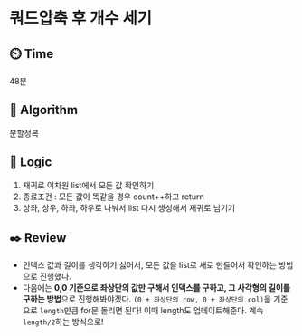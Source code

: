 # 쿼드압축 후 개수 세기

## :timer_clock: **Time**
48분

## :pushpin: **Algorithm**
분할정복

## :round_pushpin: **Logic**
1. 재귀로 이차원 list에서 모든 값 확인하기
2. 종료조건 : 모든 값이 똑같을 경우 count++하고 return
3. 상좌, 상우, 하좌, 하우로 나눠서 list 다시 생성해서 재귀로 넘기기


## :black_nib: **Review**
- 인덱스 값과 길이를 생각하기 싫어서, 모든 값을 list로 새로 만들어서 확인하는 방법으로 진행했다.
- 다음에는 **0,0 기준으로 좌상단의 값만 구해서 인덱스를 구하고, 그 사각형의 길이를 구하는 방법**으로 진행해봐야겠다.
  `(0 + 좌상단의 row, 0 + 좌상단의 col)`을 기준으로 `length`만큼 for문 돌리면 된다!
  이때 length도 업데이트해준다. 계속 `length/2`하는 방식으로!


